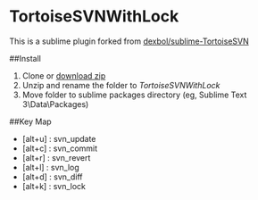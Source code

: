 TortoiseSVNWithLock
===================

This is a sublime plugin forked from [dexbol/sublime-TortoiseSVN](https://github.com/dexbol/sublime-TortoiseSVN)

##Install
1. Clone or [download zip](https://github.com/kaiye/TortoiseSVNWithLock/archive/master.zip)
2. Unzip and rename the folder to *TortoiseSVNWithLock*
3. Move folder to sublime packages directory (eg, Sublime Text 3\Data\Packages)

##Key Map

* [alt+u] : svn_update
* [alt+c] : svn_commit
* [alt+r] : svn_revert
* [alt+l] : svn_log
* [alt+d] : svn_diff 
* [alt+k] : svn_lock 